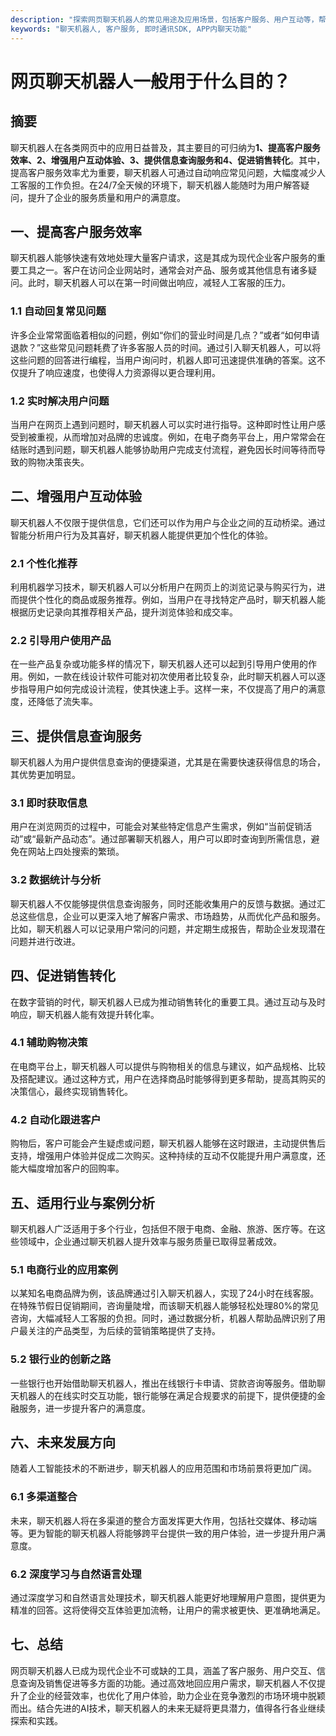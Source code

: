 ```yaml
---
description: "探索网页聊天机器人的常见用途及应用场景，包括客户服务、用户互动等，帮助企业提升效率与客户体验。"
keywords: "聊天机器人, 客户服务, 即时通讯SDK, APP内聊天功能"
---
```

# 网页聊天机器人一般用于什么目的？

## 摘要

聊天机器人在各类网页中的应用日益普及，其主要目的可归纳为**1、提高客户服务效率、2、增强用户互动体验、3、提供信息查询服务和4、促进销售转化**。其中，提高客户服务效率尤为重要，聊天机器人可通过自动响应常见问题，大幅度减少人工客服的工作负担。在24/7全天候的环境下，聊天机器人能随时为用户解答疑问，提升了企业的服务质量和用户的满意度。 

## 一、提高客户服务效率

聊天机器人能够快速有效地处理大量客户请求，这是其成为现代企业客户服务的重要工具之一。客户在访问企业网站时，通常会对产品、服务或其他信息有诸多疑问。此时，聊天机器人可以在第一时间做出响应，减轻人工客服的压力。

### 1.1 自动回复常见问题

许多企业常常面临着相似的问题，例如“你们的营业时间是几点？”或者“如何申请退款？”这些常见问题耗费了许多客服人员的时间。通过引入聊天机器人，可以将这些问题的回答进行编程，当用户询问时，机器人即可迅速提供准确的答案。这不仅提升了响应速度，也使得人力资源得以更合理利用。

### 1.2 实时解决用户问题

当用户在网页上遇到问题时，聊天机器人可以实时进行指导。这种即时性让用户感受到被重视，从而增加对品牌的忠诚度。例如，在电子商务平台上，用户常常会在结账时遇到问题，聊天机器人能够协助用户完成支付流程，避免因长时间等待而导致的购物决策丧失。

## 二、增强用户互动体验

聊天机器人不仅限于提供信息，它们还可以作为用户与企业之间的互动桥梁。通过智能分析用户行为及其喜好，聊天机器人能提供更加个性化的体验。

### 2.1 个性化推荐

利用机器学习技术，聊天机器人可以分析用户在网页上的浏览记录与购买行为，进而提供个性化的商品或服务推荐。例如，当用户在寻找特定产品时，聊天机器人能根据历史记录向其推荐相关产品，提升浏览体验和成交率。

### 2.2 引导用户使用产品

在一些产品复杂或功能多样的情况下，聊天机器人还可以起到引导用户使用的作用。例如，一款在线设计软件可能对初次使用者比较复杂，此时聊天机器人可以逐步指导用户如何完成设计流程，使其快速上手。这样一来，不仅提高了用户的满意度，还降低了流失率。

## 三、提供信息查询服务

聊天机器人为用户提供信息查询的便捷渠道，尤其是在需要快速获得信息的场合，其优势更加明显。

### 3.1 即时获取信息

用户在浏览网页的过程中，可能会对某些特定信息产生需求，例如“当前促销活动”或“最新产品动态”。通过部署聊天机器人，用户可以即时查询到所需信息，避免在网站上四处搜索的繁琐。

### 3.2 数据统计与分析

聊天机器人不仅能够提供信息查询服务，同时还能收集用户的反馈与数据。通过汇总这些信息，企业可以更深入地了解客户需求、市场趋势，从而优化产品和服务。比如，聊天机器人可以记录用户常问的问题，并定期生成报告，帮助企业发现潜在问题并进行改进。

## 四、促进销售转化

在数字营销的时代，聊天机器人已成为推动销售转化的重要工具。通过互动与及时响应，聊天机器人能有效提升转化率。

### 4.1 辅助购物决策

在电商平台上，聊天机器人可以提供与购物相关的信息与建议，如产品规格、比较及搭配建议。通过这种方式，用户在选择商品时能够得到更多帮助，提高其购买的决策信心，最终实现销售转化。

### 4.2 自动化跟进客户

购物后，客户可能会产生疑虑或问题，聊天机器人能够在这时跟进，主动提供售后支持，增强用户体验并促成二次购买。这种持续的互动不仅能提升用户满意度，还能大幅度增加客户的回购率。

## 五、适用行业与案例分析

聊天机器人广泛适用于多个行业，包括但不限于电商、金融、旅游、医疗等。在这些领域中，企业通过聊天机器人提升效率与服务质量已取得显著成效。

### 5.1 电商行业的应用案例

以某知名电商品牌为例，该品牌通过引入聊天机器人，实现了24小时在线客服。在特殊节假日促销期间，咨询量陡增，而该聊天机器人能够轻松处理80%的常见咨询，大幅减轻人工客服的负担。同时，通过数据分析，机器人帮助品牌识别了用户最关注的产品类型，为后续的营销策略提供了支持。

### 5.2 银行业的创新之路

一些银行也开始借助聊天机器人，推出在线银行卡申请、贷款咨询等服务。借助聊天机器人的在线实时交互功能，银行能够在满足合规要求的前提下，提供便捷的金融服务，进一步提升客户的满意度。

## 六、未来发展方向

随着人工智能技术的不断进步，聊天机器人的应用范围和市场前景将更加广阔。

### 6.1 多渠道整合

未来，聊天机器人将在多渠道的整合方面发挥更大作用，包括社交媒体、移动端等。更为智能的聊天机器人将能够跨平台提供一致的用户体验，进一步提升用户满意度。

### 6.2 深度学习与自然语言处理

通过深度学习和自然语言处理技术，聊天机器人能更好地理解用户意图，提供更为精准的回答。这将使得交互体验更加流畅，让用户的需求被更快、更准确地满足。

## 七、总结

网页聊天机器人已成为现代企业不可或缺的工具，涵盖了客户服务、用户交互、信息查询及销售促进等多方面的功能。通过高效地回应用户需求，聊天机器人不仅提升了企业的经营效率，也优化了用户体验，助力企业在竞争激烈的市场环境中脱颖而出。结合先进的AI技术，聊天机器人的未来无疑将更具潜力，值得各行各业继续探索和实践。
